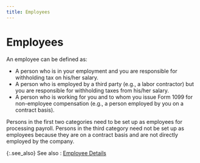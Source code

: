 ```yaml
---
title: Employees
---
```


# Employees


An employee can be defined as:

- A person who  is in your employment and you are responsible for withholding tax on his/her  salary.
- A person who  is employed by a third party (e.g., a labor contractor) but you are responsible  for withholding taxes from his/her salary.
- A person who  is working for you and to whom you issue Form 1099 for non-employee compensation  (e.g., a person employed by you on a contract basis).



Persons in the first two categories need to be set up as employees for  processing payroll. Persons in the third category need not be set up as  employees because they are on a contract basis and are not directly employed  by the company.


{:.see_also}
See also
: [Employee Details]({{site.prl_baseurl}}/setup/employees/the_employee_profile.html)
